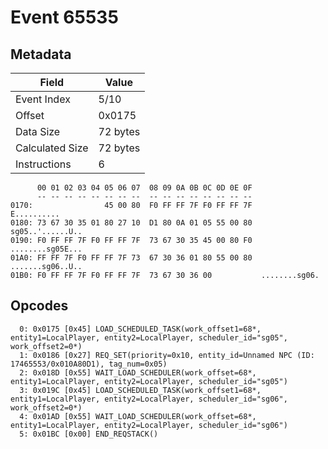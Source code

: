 # Event 65535

## Metadata

| Field           | Value    |
|-----------------|----------|
| Event Index     | 5/10     |
| Offset          | 0x0175   |
| Data Size       | 72 bytes |
| Calculated Size | 72 bytes |
| Instructions    | 6        |

```
      00 01 02 03 04 05 06 07  08 09 0A 0B 0C 0D 0E 0F
      -- -- -- -- -- -- -- --  -- -- -- -- -- -- -- --
0170:                45 00 80  F0 FF FF 7F F0 FF FF 7F       E..........
0180: 73 67 30 35 01 80 27 10  D1 80 0A 01 05 55 00 80  sg05..'......U..
0190: F0 FF FF 7F F0 FF FF 7F  73 67 30 35 45 00 80 F0  ........sg05E...
01A0: FF FF 7F F0 FF FF 7F 73  67 30 36 01 80 55 00 80  .......sg06..U..
01B0: F0 FF FF 7F F0 FF FF 7F  73 67 30 36 00           ........sg06.   
```

## Opcodes

```
  0: 0x0175 [0x45] LOAD_SCHEDULED_TASK(work_offset1=68*, entity1=LocalPlayer, entity2=LocalPlayer, scheduler_id="sg05", work_offset2=0*)
  1: 0x0186 [0x27] REQ_SET(priority=0x10, entity_id=Unnamed NPC (ID: 17465553/0x010A80D1), tag_num=0x05)
  2: 0x018D [0x55] WAIT_LOAD_SCHEDULER(work_offset=68*, entity1=LocalPlayer, entity2=LocalPlayer, scheduler_id="sg05")
  3: 0x019C [0x45] LOAD_SCHEDULED_TASK(work_offset1=68*, entity1=LocalPlayer, entity2=LocalPlayer, scheduler_id="sg06", work_offset2=0*)
  4: 0x01AD [0x55] WAIT_LOAD_SCHEDULER(work_offset=68*, entity1=LocalPlayer, entity2=LocalPlayer, scheduler_id="sg06")
  5: 0x01BC [0x00] END_REQSTACK()
```
